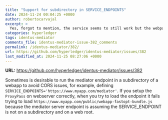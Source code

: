 ```yaml
---
title: "Support for subdirectory in SERVICE_ENDPOINTS"
date: 2024-11-24 00:04:25 +0000
author: robertocarvajal
excerpt: >
  Yes, forgot to mention, the service seems to still work but the webpage doesn't render.
categories: hyperledger
tags: identus-mediator
comments_file: identus-mediator-issue-382_comments
permalink: /identus-mediator/382/
url: https://github.com/hyperledger/identus-mediator/issues/382
last_modified_at: 2024-11-25 08:27:06 +0000
---
```



**URL:** https://github.com/hyperledger/identus-mediator/issues/382

Sometimes is desirable to run the mediator endpoint in a subdirectory of a webapp to avoid CORS issues, for example, defining `SERVICE_ENDPOINTS='https://www.myapp.com/mediator'`. If you setup the `ProxyPass` on webserver correctly, when you try to load the endpoint it fails trying to load `https://www.myapp.com/public/webapp-fastopt-bundle.js` because the mediator server endpoint is assuming the SERVICE_ENDPOINT is not on a subdirectory and on a web root.